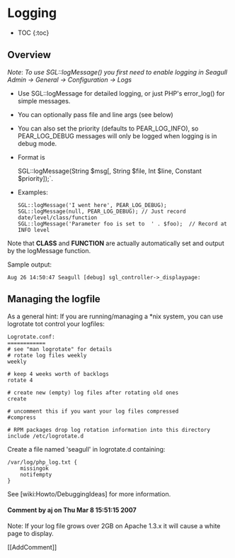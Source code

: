 <!-- Name: Howto/Logging -->
<!-- Version: 6 -->
<!-- Last-Modified: 2007/04/05 11:29:39 -->
<!-- Author: bjorn -->

# Logging
* TOC
{:toc}

## Overview

*Note*: _To use SGL::logMessage() you first need to enable logging in Seagull Admin -\> General -\> Configuration -\> Logs_

  * Use SGL::logMessage for detailed logging, or just PHP's error\_log() for simple messages.
  * You can optionally pass file and line args (see below)
  * You can also set the priority (defaults to PEAR\_LOG\_INFO), so PEAR\_LOG\_DEBUG messages will only be logged when logging is in debug mode.
  * Format is


	SGL::logMessage(String $msg[, String $file, Int $line, Constant $priority]);\`.

  * Examples:


		SGL::logMessage('I went here', PEAR_LOG_DEBUG);
		SGL::logMessage(null, PEAR_LOG_DEBUG); // Just record date/level/class/function
		SGL::logMessage('Parameter foo is set to  ' . $foo);  // Record at INFO level
Note that __CLASS__ and __FUNCTION__ are actually automatically set and output by the logMessage function.

Sample output:


	Aug 26 14:50:47 Seagull [debug] sgl_controller->_displaypage:

## Managing the logfile
As a general hint:  If you are running/managing a \*nix system, you can use logrotate tot control your logfiles: 



	Logrotate.conf:
	============
	# see "man logrotate" for details
	# rotate log files weekly
	weekly
	
	# keep 4 weeks worth of backlogs
	rotate 4
	
	# create new (empty) log files after rotating old ones 
	create
	
	# uncomment this if you want your log files compressed
	#compress
	
	# RPM packages drop log rotation information into this directory
	include /etc/logrotate.d


Create a file named 'seagull' in logrotate.d containing:



	/var/log/php_log.txt {
	    missingok
	    notifempty
	}


 

See [wiki:Howto/DebuggingIdeas] for more information.

#### Comment by aj on Thu Mar  8 15:51:15 2007
Note: If your log file grows over 2GB on Apache 1.3.x it will cause a white page to display.

[[AddComment]]